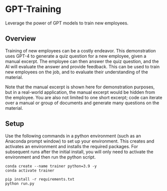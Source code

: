 # GPT-Training
Leverage the power of GPT models to train new employees.  

## Overview
Training of new employees can be a costly endeavor.  This demonstration uses GPT-4 to generate a quiz question for a new employee, given a manual excerpt.  The employee can then answer the quiz question, and the AI will evaluate the answer and provide feedback.  This can be used to train new employees on the job, and to evaluate their understanding of the material.

Note that the manual excerpt is shown here for demonstration purposes, but in a real-world application, the manual excerpt would be hidden from the employee.  You are also not limited to one short excerpt; code can iterate over a manual or group of documents and generate many questions on the material.

## Setup
Use the following commands in a python environment (such as an Anaconda prompt window) to set up your environment.  This creates and activates an environment and installs the required packages.  For subsequent runs after the initial install, you will only need to activate the environment and then run the python script.  

```
conda create --name trainer python=3.9 -y
conda activate trainer

pip install -r requirements.txt
python run.py
```
